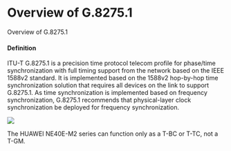 Overview of G.8275.1
====================

Overview of G.8275.1

#### Definition

ITU-T G.8275.1 is a precision time protocol telecom profile for phase/time synchronization with full timing support from the network based on the IEEE 1588v2 standard. It is implemented based on the 1588v2 hop-by-hop time synchronization solution that requires all devices on the link to support G.8275.1. As time synchronization is implemented based on frequency synchronization, G.8275.1 recommends that physical-layer clock synchronization be deployed for frequency synchronization.

![](../../../../public_sys-resources/note_3.0-en-us.png) 

The HUAWEI NE40E-M2 series can function only as a T-BC or T-TC, not a T-GM.